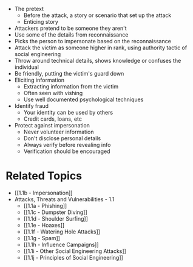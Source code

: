 - The pretext
	-  Before the attack, a story or scenario that set up the attack
	- Enticing story
- Attackers pretend to be someone they aren't
- Use some of the details from reconnaissance
- Picks the person to impersonate based on the reconnaissance
- Attack the victim as someone higher in rank, using authority tactic of social engineering
- Throw around technical details, shows knowledge or confuses the individual
- Be friendly, putting the victim's guard down
- Eliciting information
	- Extracting information from the victim
	- Often seen with vishing
	- Use well documented psychological techniques
- Identify fraud
	- Your identity can be used by others
	- Credit cards, loans, etc
- Protect against impersonation
	- Never volunteer information
	- Don't disclose personal details
	- Always verify before revealing info
	- Verification should be encouraged

# Related Topics
- [[1.1b - Impersonation]]
- Attacks, Threats and Vulnerabilities - 1.1
	- [[1.1a - Phishing]]
	- [[1.1c - Dumpster Diving]]
	- [[1.1d - Shoulder Surfing]]
	- [[1.1e - Hoaxes]]
	- [[1.1f - Watering Hole Attacks]]
	- [[1.1g - Spam]]
	- [[1.1h - Influence Campaigns]]
	- [[1.1i - Other Social Engineering Attacks]]
	- [[1.1j - Principles of Social Engineering]]